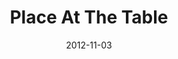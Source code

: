 ---
layout: message
category: message
series: "A Journey Home"
title: "Place At The Table"
date: 2012-11-03
audio-description: "How are you living at home? God’s greatest desire for you is to come home and receive your identity as His treasured child."
audio: "http://www.crossroads.net/players/media/hq/journeyhome_05.mp3"
audio-title: "Place At The Table"
audio-duration: "51:32"
program-description: "Program - A Journey Home Week 5"
program: "http://www.crossroads.net/players/media/hq/11_3-4_12_HOMEProgram.pdf"
program-title: "Place At The Table"
video-description: "How are you living at home? God’s greatest desire for you is to come home and receive your identity as His treasured child."
video-title: "Place At The Table"
video: "https://s3.amazonaws.com/crossroadsvideomessages/journeyhome_05.mp4"
video-poster: "https://www.crossroads.net/uploadedfiles/journeyhome_05_still.jpg"
---